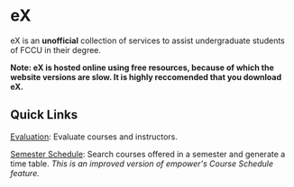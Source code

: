 <H1>eX</H1>

eX is an **unofficial** collection of services to assist undergraduate students of FCCU in their degree.

**Note: eX is hosted online using free resources, because of which the website versions are slow. It is highly reccomended that you download eX.**

<H2> Quick Links </H2>

[Evaluation](https://empowerx.shinyapps.io/eX-Evaluation/): Evaluate courses and instructors.

[Semester Schedule](https://empowerx.shinyapps.io/eX-SemesterSchedule/): Search courses offered in a semester and generate a time table. *This is an improved version of empower's Course Schedule feature.*

<!--
[Course Catalog](https://empowerx.shinyapps.io/CourseCatalog/): Search courses and programs offered by FCCU.

[Checklist](https://empowerx.shinyapps.io/Checklist/): Generate a checklist of courses you need to study to graduate (can act as a degree audit as well).
-->
